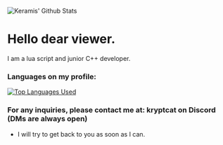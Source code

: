 ![Keramis' Github Stats](https://github-readme-stats.vercel.app/api?username=Keramis&show_icons=true&theme=radical)

# Hello dear viewer.

I am a lua script and junior C++ developer.

### Languages on my profile:
[![Top Languages Used](https://github-readme-stats.vercel.app/api/top-langs/?username=Keramis&layout=compact)](https://github.com/anuraghazra/github-readme-stats)

### For any inquiries, please contact me at: kryptcat on Discord (DMs are always open)
- I will try to get back to you as soon as I can.
